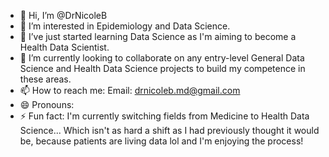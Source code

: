 - 👋 Hi, I’m @DrNicoleB
- 👀 I’m interested in Epidemiology and Data Science.
- 🌱 I’ve just started learning Data Science as I'm aiming to become a Health Data Scientist.
- 💞️ I’m currently looking to collaborate on any entry-level General Data Science and Health Data Science projects to build my competence in these areas.
- 📫 How to reach me: Email: drnicoleb.md@gmail.com
- 😄 Pronouns:
- ⚡ Fun fact: I'm currently switching fields from Medicine to Health Data Science... Which isn't as hard a shift as I had previously thought it would be, because patients are living data lol and I'm enjoying the process!

<!---
DrNicoleB/DrNicoleB is a ✨ special ✨ repository because its `README.md` (this file) appears on your GitHub profile.
You can click the Preview link to take a look at your changes.
--->
